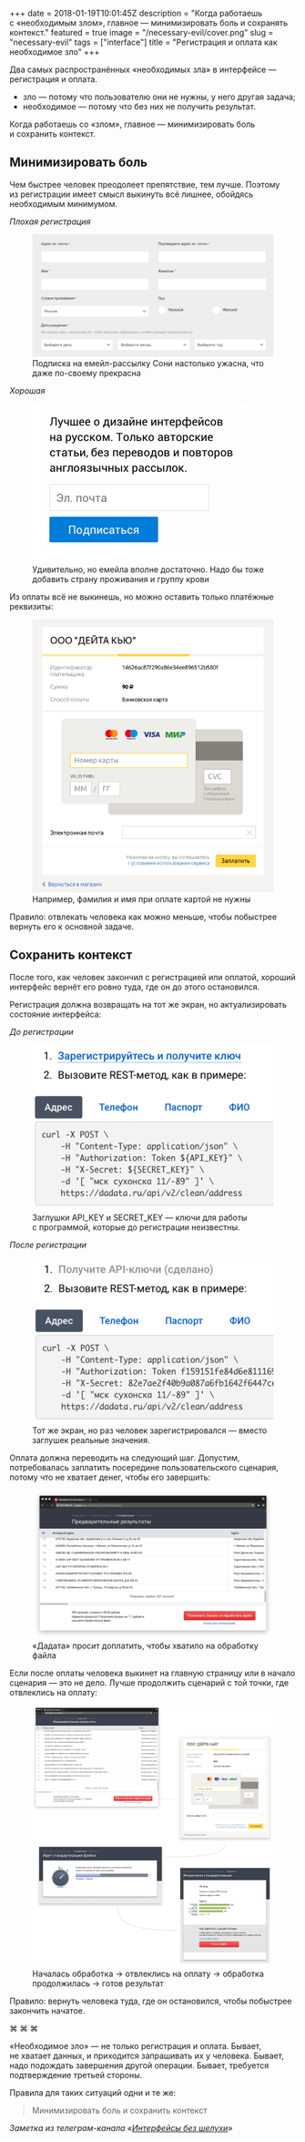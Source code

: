 +++
date = 2018-01-19T10:01:45Z
description = "Когда работаешь с «необходимым злом», главное — минимизировать боль и сохранять контекст."
featured = true
image = "/necessary-evil/cover.png"
slug = "necessary-evil"
tags = ["interface"]
title = "Регистрация и оплата как необходимое зло"
+++

Два самых распространённых «необходимых зла» в интерфейсе — регистрация и оплата. 

- зло — потому что пользователю они не нужны, у него другая задача;
- необходимое — потому что без них не получить результат.

Когда работаешь со «злом», главное — минимизировать боль и сохранить контекст.

## Минимизировать боль

Чем быстрее человек преодолеет препятствие, тем лучше. Поэтому из регистрации имеет смысл выкинуть всё лишнее, обойдясь необходимым минимумом.

<em>Плохая регистрация</em>
<figure>
  <img alt="Подписка на рассылку у Сони" src="signup-bad.png">
  <figcaption>Подписка на емейл-рассылку Сони настолько ужасна, что даже по-своему прекрасна</figcaption>
</figure>

<div class="row">
<div class="col-xs-12 col-sm-8 col-md-6">
<p><em>Хорошая</em></p>
<figure>
  <img class="bordered img-grayscale" alt="Подписка на рассылку у «Интерфейсов без шелухи»" src="signup-good.png">
  <figcaption>Удивительно, но емейла вполне достаточно. Надо бы тоже добавить страну проживания и группу крови</figcaption>
</figure>
</div>
</div>

Из оплаты всё не выкинешь, но можно оставить только платёжные реквизиты:

<div class="row">
<div class="col-xs-12 col-sm-10 col-md-8">
<figure>
  <img class="img-grayscale" alt="Оплата Яндекс-деньгами" src="pay-good.png">
  <figcaption>Например, фамилия и имя при оплате картой не нужны</figcaption>
</figure>
    </div>
</div>

Правило: отвлекать человека как можно меньше, чтобы побыстрее вернуть его к основной задаче.

## Сохранить контекст

После того, как человек закончил с регистрацией или оплатой, хороший интерфейс вернёт его ровно туда, где он до этого остановился.

Регистрация должна возвращать на тот же экран, но актуализировать состояние интерфейса:

<div class="row">
<div class="col-xs-12 col-sm-5">
    <p><em>До регистрации</em></p>
<figure>
  <img alt="API «Дадаты» до регистрации" src="signup-01.png">
  <figcaption>Заглушки API_KEY и SECRET_KEY — ключи для работы с программой, которые до регистрации неизвестны.</figcaption>
</figure>
</div>
<div class="col-xs-12 col-sm-5 col-sm-offset-1">
    <p><em>После регистрации</em></p>
<figure>
  <img alt="API «Дадаты» после регистрации" src="signup-02.png">
  <figcaption>Тот же экран, но раз человек зарегистрировался — вместо заглушек реальные значения.</figcaption>
</figure>
</div>
</div>

Оплата должна переводить на следующий шаг. Допустим, потребовалась заплатить посередине пользовательского сценария, потому что не хватает денег, чтобы его завершить:

<div class="row">
<div class="col-xs-12 col-md-10">

<figure>
  <img alt="Пополнить баланс, чтобы обработать файл" src="pay-in-the-middle.png">
  <figcaption>«Дадата» просит доплатить, чтобы хватило на обработку файла</figcaption>
</figure>
</div>
</div>

Если после оплаты человека выкинет на главную страницу или в начало сценария — это не дело. Лучше продолжить сценарий с той точки, где отвлеклись на оплату:

<figure>
  <img alt="Пользовательский сценарий с оплатой посередине" src="pay.png">
  <figcaption>Началась обработка → отвлеклись на оплату → обработка продолжилась → готов результат</figcaption>
</figure>

Правило: вернуть человека туда, где он остановился, чтобы побыстрее закончить начатое.

<p class="text-centered">⌘ ⌘ ⌘</p>

«Необходимое зло» — не только регистрация и оплата. Бывает, не хватает данных, и приходится запрашивать их у человека. Бывает, надо подождать завершения другой операции. Бывает, требуется подтверждение третьей стороны.

Правила для таких ситуаций одни и те же:

<blockquote class="big">
Минимизировать боль и сохранить контекст
</blockquote>

<div class="row">
<div class="col-xs-12 col-sm-10 col-md-8"><p><em>Заметка из телеграм-канала <span class="nowrap"><i class="fa fa-star-o color-sin"></i> «<a href="https://t.me/dangry">Интерфейсы без шелухи</a>»</span></em></p></div>
</div>

